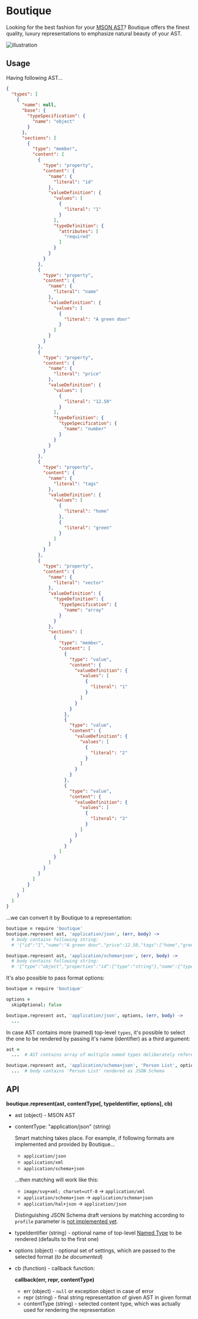 # Boutique

Looking for the best fashion for your [MSON AST](https://github.com/apiaryio/mson-ast)? Boutique offers the finest quality, luxury representations to emphasize natural beauty of your AST.

![illustration](https://github.com/apiaryio/boutique/blob/master/assets/boutique.png?raw=true)

## Usage

Having following AST...

```json
{
  "types": [
    {
      "name": null,
      "base": {
        "typeSpecification": {
          "name": "object"
        }
      },
      "sections": [
        {
          "type": "member",
          "content": [
            {
              "type": "property",
              "content": {
                "name": {
                  "literal": "id"
                },
                "valueDefinition": {
                  "values": [
                    {
                      "literal": "1"
                    }
                  ],
                  "typeDefinition": {
                    "attributes": [
                      "required"
                    ]
                  }
                }
              }
            },
            {
              "type": "property",
              "content": {
                "name": {
                  "literal": "name"
                },
                "valueDefinition": {
                  "values": [
                    {
                      "literal": "A green door"
                    }
                  ]
                }
              }
            },
            {
              "type": "property",
              "content": {
                "name": {
                  "literal": "price"
                },
                "valueDefinition": {
                  "values": [
                    {
                      "literal": "12.50"
                    }
                  ],
                  "typeDefinition": {
                    "typeSpecification": {
                      "name": "number"
                    }
                  }
                }
              }
            },
            {
              "type": "property",
              "content": {
                "name": {
                  "literal": "tags"
                },
                "valueDefinition": {
                  "values": [
                    {
                      "literal": "home"
                    },
                    {
                      "literal": "green"
                    }
                  ]
                }
              }
            },
            {
              "type": "property",
              "content": {
                "name": {
                  "literal": "vector"
                },
                "valueDefinition": {
                  "typeDefinition": {
                    "typeSpecification": {
                      "name": "array"
                    }
                  }
                },
                "sections": [
                  {
                    "type": "member",
                    "content": [
                      {
                        "type": "value",
                        "content": {
                          "valueDefinition": {
                            "values": [
                              {
                                "literal": "1"
                              }
                            ]
                          }
                        }
                      },
                      {
                        "type": "value",
                        "content": {
                          "valueDefinition": {
                            "values": [
                              {
                                "literal": "2"
                              }
                            ]
                          }
                        }
                      },
                      {
                        "type": "value",
                        "content": {
                          "valueDefinition": {
                            "values": [
                              {
                                "literal": "3"
                              }
                            ]
                          }
                        }
                      }
                    ]
                  }
                ]
              }
            }
          ]
        }
      ]
    }
  ]
}
```

...we can convert it by Boutique to a representation:

```coffee
boutique = require 'boutique'
boutique.represent ast, 'application/json', (err, body) ->
  # body contains following string:
  # '{"id":"1","name":"A green door","price":12.50,"tags":["home","green"],"vector":["1","2","3"]}'

boutique.represent ast, 'application/schema+json', (err, body) ->
  # body contains following string:
  # '{"type":"object","properties":"id":{"type":"string"},"name":{"type":"string"},"price":{"type":"number"},"tags":{"type":"array"},"vector":{"type":"array"}}'
```

It's also possible to pass format options:

```coffee
boutique = require 'boutique'

options =
  skipOptional: false

boutique.represent ast, 'application/json', options, (err, body) ->
  ...
```

In case AST contains more (named) top-level `types`, it's possible to select the one to be rendered by passing it's name (identifier) as a third argument:

```coffee
ast =
  ...  # AST contains array of multiple named types deliberately referencing each other: 'Person', 'Person List', and 'Address'

boutique.represent ast, 'application/schema+json', 'Person List', options, (err, body) ->
  ...  # body contains 'Person List' rendered as JSON Schema
```

## API

**boutique.represent(ast, contentType[, typeIdentifier, options], cb)**

-   ast (object) - MSON AST
-   contentType: "application/json" (string)
    
    Smart matching takes place. For example, if following formats are implemented and provided by Boutique...

    -   `application/json`
    -   `application/xml`
    -   `application/schema+json`

    ...then matching will work like this:

    -   `image/svg+xml; charset=utf-8` → `application/xml`
    -   `application/schema+json` → `application/schema+json`
    -   `application/hal+json` → `application/json`

    Distinguishing JSON Schema draft versions by matching according to `profile` parameter is [not implemented yet](https://github.com/apiaryio/boutique/issues/14).

-   typeIdentifier (string) - optional name of top-level [Named Type](https://github.com/apiaryio/mson-ast#named-type-object) to be rendered (defaults to the first one)
-   options (object) - optional set of settings, which are passed to the selected format (*to be documented*)
-   cb (function) - callback function:
    
    **callback(err, repr, contentType)**

    -   err (object) - `null` or exception object in case of error
    -   repr (string) - final string representation of given AST in given format
    -   contentType (string) - selected content type, which was actually used for rendering the representation
